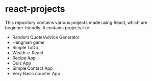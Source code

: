 # react-projects

This repository contains various projects made using React, which are beginner-friendly.
It contains projects like:
- Random Quote/Advice Generator
- Hangman game
- Simple ToDo
- Weath-e-React
- Recipe App
- Quiz App
- Simple Contact App
- Very Basic counter App

